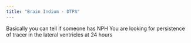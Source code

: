```yaml
---
title: "Brain Indium - DTPA"
---
```

Basically you can tell if someone has NPH
You are looking for persistence of tracer in the lateral ventricles at 24 hours

